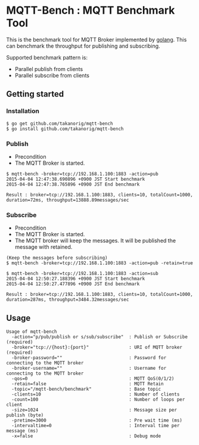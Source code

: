 # MQTT-Bench : MQTT Benchmark Tool
This is the benchmark tool for MQTT Broker implemented by [golang](https://golang.org/).
This can benchmark the throughput for publishing and subscribing.

Supported benchmark pattern is:
* Parallel publish from clients
* Parallel subscribe from clients

## Getting started
### Installation
```
$ go get github.com/takanorig/mqtt-bench
$ go install github.com/takanorig/mqtt-bench
```

### Publish
* Precondition
 * The MQTT Broker is started.
```
$ mqtt-bench -broker=tcp://192.168.1.100:1883 -action=pub
2015-04-04 12:47:38.690896 +0900 JST Start benchmark
2015-04-04 12:47:38.765896 +0900 JST End benchmark

Result : broker=tcp://192.168.1.100:1883, clients=10, totalCount=1000, duration=72ms, throughput=13888.89messages/sec
```

### Subscribe
* Precondition
 * The MQTT Broker is started.
 * The MQTT broker will keep the messages. It will be published the message with retained.
```
(Keep the messages before subscribing)
$ mqtt-bench -broker=tcp://192.168.1.100:1883 -action=pub -retain=true

$ mqtt-bench -broker=tcp://192.168.1.100:1883 -action=sub
2015-04-04 12:50:27.188396 +0900 JST Start benchmark
2015-04-04 12:50:27.477896 +0900 JST End benchmark

Result : broker=tcp://192.168.1.100:1883, clients=10, totalCount=1000, duration=287ms, throughput=3484.32messages/sec
```

## Usage
```
Usage of mqtt-bench
  -action="p/pub/publish or s/sub/subscribe"  : Publish or Subscribe (required)
  -broker="tcp://{host}:{port}"               : URI of MQTT broker (required)
  -broker-password=""                         : Password for connecting to the MQTT broker
  -broker-username=""                         : Username for connecting to the MQTT broker
  -qos=0                                      : MQTT QoS(0/1/2)
  -retain=false                               : MQTT Retain
  -topic="/mqtt-bench/benchmark"              : Base topic
  -clients=10                                 : Number of clients
  -count=100                                  : Number of loops per client
  -size=1024                                  : Message size per publish (byte)
  -pretime=3000                               : Pre wait time (ms)
  -intervaltime=0                             : Interval time per message (ms)
  -x=false                                    : Debug mode
```
